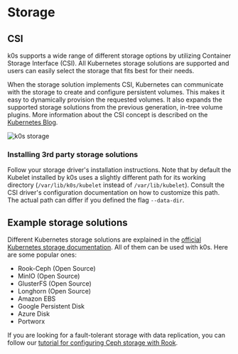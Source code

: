 <!--
SPDX-FileCopyrightText: 2021 k0s authors
SPDX-License-Identifier: CC-BY-SA-4.0
-->

# Storage

## CSI

k0s supports a wide range of different storage options by utilizing Container Storage Interface (CSI). All Kubernetes storage solutions are supported and users can easily select the storage that fits best for their needs.

When the storage solution implements CSI, Kubernetes can communicate with the storage to create and configure persistent volumes. This makes it easy to dynamically provision the requested volumes. It also expands the supported storage solutions from the previous generation, in-tree volume plugins. More information about the CSI concept is described on the [Kubernetes Blog](https://kubernetes.io/blog/2019/01/15/container-storage-interface-ga/).

![k0s storage](img/k0s_storage.png)

### Installing 3rd party storage solutions

Follow your storage driver's installation instructions. Note that by default the Kubelet installed by k0s uses a slightly different path for its working directory (`/var/lib/k0s/kubelet` instead of `/var/lib/kubelet`). Consult the CSI driver's configuration documentation on how to customize this path. The actual path can differ if you defined the flag `--data-dir`.

## Example storage solutions

Different Kubernetes storage solutions are explained in the [official Kubernetes storage documentation](https://kubernetes.io/docs/concepts/storage/volumes/). All of them can be used with k0s. Here are some popular ones:

- Rook-Ceph (Open Source)
- MinIO (Open Source)
- GlusterFS (Open Source)
- Longhorn (Open Source)
- Amazon EBS
- Google Persistent Disk
- Azure Disk
- Portworx

If you are looking for a fault-tolerant storage with data replication, you can follow our [tutorial for configuring Ceph storage with Rook](examples/rook-ceph.md).
